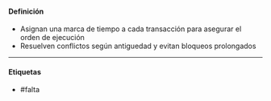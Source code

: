 #### Definición
- Asignan una marca de tiempo a cada transacción para asegurar el orden de ejecución
- Resuelven conflictos según antiguedad y evitan bloqueos prolongados
***
#### Etiquetas
- #falta 